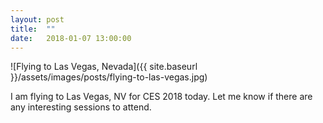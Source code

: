 ```yaml
---
layout: post
title:  ""
date:   2018-01-07 13:00:00
---
```


![Flying to Las Vegas, Nevada]({{ site.baseurl }}/assets/images/posts/flying-to-las-vegas.jpg)

I am flying to Las Vegas, NV for CES 2018 today. Let me know if there are any interesting sessions to attend.
